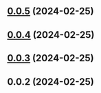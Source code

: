 ## [0.0.5](https://github.com/konotorii/osu-functions/compare/v0.0.4...v0.0.5) (2024-02-25)



## [0.0.4](https://github.com/konotorii/osu-functions/compare/v0.0.3...v0.0.4) (2024-02-25)



## [0.0.3](https://github.com/konotorii/osu-functions/compare/v0.0.2...v0.0.3) (2024-02-25)



## 0.0.2 (2024-02-25)



